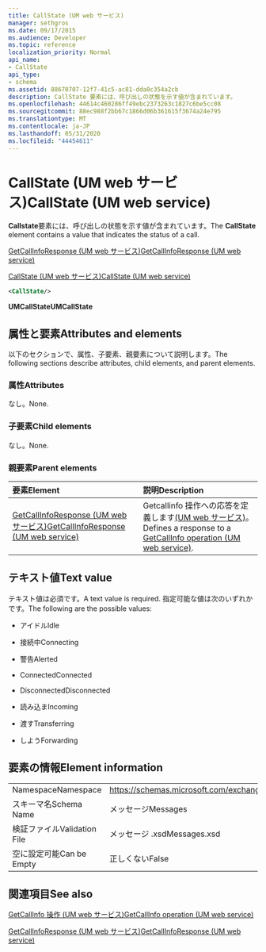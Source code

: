 ```yaml
---
title: CallState (UM web サービス)
manager: sethgros
ms.date: 09/17/2015
ms.audience: Developer
ms.topic: reference
localization_priority: Normal
api_name:
- CallState
api_type:
- schema
ms.assetid: 88670707-12f7-41c5-ac81-dda0c354a2cb
description: CallState 要素には、呼び出しの状態を示す値が含まれています。
ms.openlocfilehash: 44614c460286ff49ebc2373263c1827c6be5cc08
ms.sourcegitcommit: 88ec988f2bb67c1866d06b361615f3674a24e795
ms.translationtype: MT
ms.contentlocale: ja-JP
ms.lasthandoff: 05/31/2020
ms.locfileid: "44454611"
---
```

# <a name="callstate-um-web-service"></a><span data-ttu-id="ef268-103">CallState (UM web サービス)</span><span class="sxs-lookup"><span data-stu-id="ef268-103">CallState (UM web service)</span></span>

<span data-ttu-id="ef268-104">**Callstate**要素には、呼び出しの状態を示す値が含まれています。</span><span class="sxs-lookup"><span data-stu-id="ef268-104">The **CallState** element contains a value that indicates the status of a call.</span></span> 
  
[<span data-ttu-id="ef268-105">GetCallInfoResponse (UM web サービス)</span><span class="sxs-lookup"><span data-stu-id="ef268-105">GetCallInfoResponse (UM web service)</span></span>](getcallinforesponse-um-web-service.md)
  
[<span data-ttu-id="ef268-106">CallState (UM web サービス)</span><span class="sxs-lookup"><span data-stu-id="ef268-106">CallState (UM web service)</span></span>](callstate-um-web-service.md)
  
```xml
<CallState/>
```

 <span data-ttu-id="ef268-107">**UMCallState**</span><span class="sxs-lookup"><span data-stu-id="ef268-107">**UMCallState**</span></span>
## <a name="attributes-and-elements"></a><span data-ttu-id="ef268-108">属性と要素</span><span class="sxs-lookup"><span data-stu-id="ef268-108">Attributes and elements</span></span>

<span data-ttu-id="ef268-109">以下のセクションで、属性、子要素、親要素について説明します。</span><span class="sxs-lookup"><span data-stu-id="ef268-109">The following sections describe attributes, child elements, and parent elements.</span></span>
  
### <a name="attributes"></a><span data-ttu-id="ef268-110">属性</span><span class="sxs-lookup"><span data-stu-id="ef268-110">Attributes</span></span>

<span data-ttu-id="ef268-111">なし。</span><span class="sxs-lookup"><span data-stu-id="ef268-111">None.</span></span>
  
### <a name="child-elements"></a><span data-ttu-id="ef268-112">子要素</span><span class="sxs-lookup"><span data-stu-id="ef268-112">Child elements</span></span>

<span data-ttu-id="ef268-113">なし。</span><span class="sxs-lookup"><span data-stu-id="ef268-113">None.</span></span>
  
### <a name="parent-elements"></a><span data-ttu-id="ef268-114">親要素</span><span class="sxs-lookup"><span data-stu-id="ef268-114">Parent elements</span></span>

|<span data-ttu-id="ef268-115">**要素**</span><span class="sxs-lookup"><span data-stu-id="ef268-115">**Element**</span></span>|<span data-ttu-id="ef268-116">**説明**</span><span class="sxs-lookup"><span data-stu-id="ef268-116">**Description**</span></span>|
|:-----|:-----|
|[<span data-ttu-id="ef268-117">GetCallInfoResponse (UM web サービス)</span><span class="sxs-lookup"><span data-stu-id="ef268-117">GetCallInfoResponse (UM web service)</span></span>](getcallinforesponse-um-web-service.md) <br/> |<span data-ttu-id="ef268-118">Getcallinfo 操作への応答を定義します[(UM web サービス)](getcallinfo-operation-um-web-service.md)。</span><span class="sxs-lookup"><span data-stu-id="ef268-118">Defines a response to a [GetCallInfo operation (UM web service)](getcallinfo-operation-um-web-service.md).</span></span>  <br/> |
   
## <a name="text-value"></a><span data-ttu-id="ef268-119">テキスト値</span><span class="sxs-lookup"><span data-stu-id="ef268-119">Text value</span></span>

<span data-ttu-id="ef268-120">テキスト値は必須です。</span><span class="sxs-lookup"><span data-stu-id="ef268-120">A text value is required.</span></span> <span data-ttu-id="ef268-121">指定可能な値は次のいずれかです。</span><span class="sxs-lookup"><span data-stu-id="ef268-121">The following are the possible values:</span></span>
  
- <span data-ttu-id="ef268-122">アイドル</span><span class="sxs-lookup"><span data-stu-id="ef268-122">Idle</span></span>
    
- <span data-ttu-id="ef268-123">接続中</span><span class="sxs-lookup"><span data-stu-id="ef268-123">Connecting</span></span>
    
- <span data-ttu-id="ef268-124">警告</span><span class="sxs-lookup"><span data-stu-id="ef268-124">Alerted</span></span>
    
- <span data-ttu-id="ef268-125">Connected</span><span class="sxs-lookup"><span data-stu-id="ef268-125">Connected</span></span>
    
- <span data-ttu-id="ef268-126">Disconnected</span><span class="sxs-lookup"><span data-stu-id="ef268-126">Disconnected</span></span>
    
- <span data-ttu-id="ef268-127">読み込ま</span><span class="sxs-lookup"><span data-stu-id="ef268-127">Incoming</span></span>
    
- <span data-ttu-id="ef268-128">渡す</span><span class="sxs-lookup"><span data-stu-id="ef268-128">Transferring</span></span>
    
- <span data-ttu-id="ef268-129">しよう</span><span class="sxs-lookup"><span data-stu-id="ef268-129">Forwarding</span></span>
    
## <a name="element-information"></a><span data-ttu-id="ef268-130">要素の情報</span><span class="sxs-lookup"><span data-stu-id="ef268-130">Element information</span></span>

|||
|:-----|:-----|
|<span data-ttu-id="ef268-131">Namespace</span><span class="sxs-lookup"><span data-stu-id="ef268-131">Namespace</span></span>  <br/> |https://schemas.microsoft.com/exchange/services/2006/message  <br/> |
|<span data-ttu-id="ef268-132">スキーマ名</span><span class="sxs-lookup"><span data-stu-id="ef268-132">Schema Name</span></span>  <br/> |<span data-ttu-id="ef268-133">メッセージ</span><span class="sxs-lookup"><span data-stu-id="ef268-133">Messages</span></span>  <br/> |
|<span data-ttu-id="ef268-134">検証ファイル</span><span class="sxs-lookup"><span data-stu-id="ef268-134">Validation File</span></span>  <br/> |<span data-ttu-id="ef268-135">メッセージ .xsd</span><span class="sxs-lookup"><span data-stu-id="ef268-135">Messages.xsd</span></span>  <br/> |
|<span data-ttu-id="ef268-136">空に設定可能</span><span class="sxs-lookup"><span data-stu-id="ef268-136">Can be Empty</span></span>  <br/> |<span data-ttu-id="ef268-137">正しくない</span><span class="sxs-lookup"><span data-stu-id="ef268-137">False</span></span>  <br/> |
   
## <a name="see-also"></a><span data-ttu-id="ef268-138">関連項目</span><span class="sxs-lookup"><span data-stu-id="ef268-138">See also</span></span>



[<span data-ttu-id="ef268-139">GetCallInfo 操作 (UM web サービス)</span><span class="sxs-lookup"><span data-stu-id="ef268-139">GetCallInfo operation (UM web service)</span></span>](getcallinfo-operation-um-web-service.md)
  
[<span data-ttu-id="ef268-140">GetCallInfoResponse (UM web サービス)</span><span class="sxs-lookup"><span data-stu-id="ef268-140">GetCallInfoResponse (UM web service)</span></span>](getcallinforesponse-um-web-service.md)


